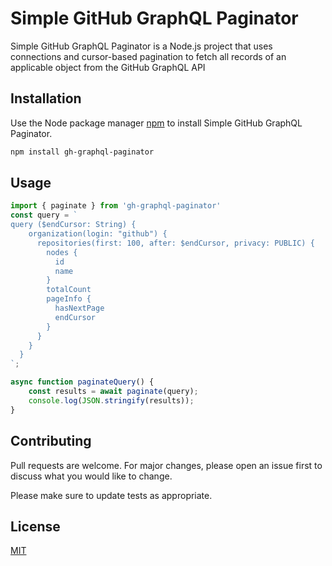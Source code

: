 # Simple GitHub GraphQL Paginator

Simple GitHub GraphQL Paginator is a Node.js project that uses connections and cursor-based pagination to fetch all records of an applicable object from the GitHub GraphQL API
  
## Installation

Use the Node package manager [npm](https://www.npmjs.com/) to install Simple GitHub GraphQL Paginator.

```bash
npm install gh-graphql-paginator
```

## Usage

```javascript
import { paginate } from 'gh-graphql-paginator'
const query = `
query ($endCursor: String) {
    organization(login: "github") {
      repositories(first: 100, after: $endCursor, privacy: PUBLIC) {
        nodes {
          id
          name
        }
        totalCount
        pageInfo {
          hasNextPage
          endCursor
        }
      }
    }
  }
`;

async function paginateQuery() {
    const results = await paginate(query);
    console.log(JSON.stringify(results));
}
```

## Contributing
Pull requests are welcome. For major changes, please open an issue first to discuss what you would like to change.

Please make sure to update tests as appropriate.

## License
[MIT](https://choosealicense.com/licenses/mit/)